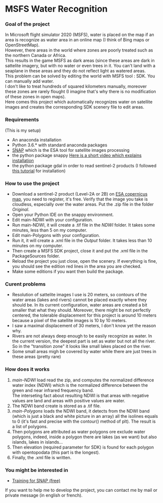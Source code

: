 # MSFS Water Recognition
### Goal of the project
In Microsoft flight simulator 2020 (MSFS), water is placed on the map if an area is recognize as water area in an online map (I think of Bing maps or OpenStreetMap).  
However, there areas in the world where zones are poorly treated such as the northern Canada or Africa.  
This results in the game MSFS as dark areas (since these areas are dark in sattelite imagery, but with no water or even trees in it. You can't land with a seaplane in these areas and they do not reflect light as watered areas.  
This problem can be solved by editing the world with MSFS tool : SDK. You can manually add water.  
I don't like to treat hundreds of squared kilometers manually, moreover these zones are rarely flought (I imagine that's why there is no modification of these zones in open maps).  
Here comes this project which automatically recognizes water on satellite images and creates the corresponding SDK scenery file to edit areas.

### Requirements
(This is my setup)

* An anaconda installation
* Python 3.6.* with standard anaconda packages
* [SNAP](https://step.esa.int/main/download/snap-download/) which is the ESA tool for satellite images processing
* the python package snappy [Here is a short video which explains installation](https://www.youtube.com/watch?v=14YM1kKdgA8)
* the python package gdal in order to read sentinel-2 products (I followed [this tutorial](https://pythongisandstuff.wordpress.com/2016/04/13/installing-gdal-ogr-for-python-on-windows/) for installation)

### How to use the project

* Download a sentinel-2 product (Level-2A or 2B) on [ESA copernicus map](https://scihub.copernicus.eu/dhus/#/home), you need to register, it's free. Verify that the image you take is cloudless, especially over the water areas. Put the .zip file in the folder _Original_.
* Open your Python IDE on the snappy environment. 
* Edit main-NDWI with your configuration.
* Run main-NDWI, it will create a .tif file in the _NDWI_ folder. It takes some minutes, less than 5 on my computer.
* Edit main-Polygons with your configuration.
* Run it, it will create a .xml file in the _Output_ folder. It takes less than 10 minutes on my computer.
* Then create a MSFS SDK project, close it and put the .xml file in the PackageSources folder.
* Reload the project you just close, open the scenery. If everything is fine, you should see the edition red lines in the area you are checked.
* Make some editions if you want then build the package.

### Curent problems

* Resolution of sattelite images I use is 20 meters, so contours of the water areas (lakes and rivers) cannot be placed exactly where they should be. In its current configuration, water areas are created a bit smaller that what they should. Moreover, there might be not perfectly centered, the tolerable displacement for this project is around 10 meters because a pixel of the satellite images is 10 by 10 meters.
* I saw a maximal displacement of 30 meters, I don't know yet the reason why.
* Rivers are not always deep enough to be easily recognize as water. In the current version, the deepest part is set as water but not all the river. So in the "transition zone" it looks like small lakes placed on the river.
* Some small areas migh be covered by water while there are just trees in these areas (pretty rare)

### How does it works

1. _main-NDWI_ load read the zip, and computes the normalized difference water index (NDWI) which is the normalized difference between the green and near infrared frequency band.  
The interseting fact about resulting NDWI is that areas with negative values are land and areas with positive values are water.
2. The NDWI band create is stored as a .tif file.
3. _main-Polygons_ loads the NDWI band, it detects from the NDWI band (which is just a black and white picture in an array) all the isolines equals to 0 (it's fast and precise with the contour() method of plt). The result is a list of polygons.
4. Then polygons are attributed as water polygons ore exclude water polygons, indeed, inside a polygon there are lakes (as we want) but also islands, lakes in islands...
5. Then elevation (required parameter for SDK) is found for each polygon with opentopodata (this part is the longest).
6. Finally, the .xml file is written.

### You might be interested in 

* [Training for SNAP (free)](https://eo4society.esa.int/resources/copernicus-rus-training-materials/)

If you want to help me to develop the project, you can contact me by mail or private message (in english or french).